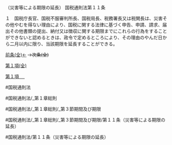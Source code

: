 （災害等による期限の延長）
国税通則法第１１条

１　国税庁長官、国税不服審判所長、国税局長、税務署長又は税関長は、災害その他やむを得ない理由により、国税に関する法律に基づく申告、申請、請求、届出その他書類の提出、納付又は徴収に関する期限までにこれらの行為をすることができないと認めるときは、政令で定めるところにより、その理由のやんだ日から二月以内に限り、当該期限を延長することができる。

[前条(全)←](国税通則法＿＿＿＿＿第１０条_.md)  ~~→次条(全)~~

[第１項(全)](国税通則法＿＿＿＿＿第１１条第１項_.md)  

[第１項 　 ](国税通則法＿＿＿＿＿第１１条第１項.md)  

#国税通則法

#国税通則法/_第１章総則

#国税通則法/_第１章総則/_第３節期間及び期限

#国税通則法/_第１章総則/_第３節期間及び期限/第１１条（災害等による期限の延長）

#国税通則法/第１１条（災害等による期限の延長）

